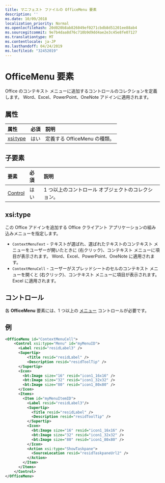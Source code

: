 ```yaml
---
title: マニフェスト ファイルの OfficeMenu 要素
description: ''
ms.date: 10/09/2018
localization_priority: Normal
ms.openlocfilehash: 20d020b8ab826049ef0271cbdb8d51201ee88ab4
ms.sourcegitcommit: 9e7b4daa8d76c710b9d9dd4ae2e3c45e8fe07127
ms.translationtype: MT
ms.contentlocale: ja-JP
ms.lasthandoff: 04/24/2019
ms.locfileid: "32452019"
---
```

# <a name="officemenu-element"></a>OfficeMenu 要素

Office のコンテキスト メニューに追加するコントロールのコレクションを定義します。 Word、Excel、PowerPoint、OneNote アドインに適用されます。

## <a name="attributes"></a>属性

| 属性            | 必須 | 説明                          |
|:---------------------|:--------:|:-------------------------------------|
| [xsi:type](#xsitype) | はい      | 定義する OfficeMenu の種類。|

## <a name="child-elements"></a>子要素

|  要素 |  必須  |  説明  |
|:-----|:-----|:-----|
|  [Control](#control)    | はい |  1 つ以上のコントロール オブジェクトのコレクション。  |

## <a name="xsitype"></a>xsi:type

この Office アドインを追加する Office クライアント アプリケーションの組み込みメニューを指定します。

- `ContextMenuText` -  テキストが選ばれ、選ばれたテキストのコンテキスト メニューをユーザーが開いたときに (右クリック)、コンテキスト メニューに項目が表示されます。 Word、Excel、PowerPoint、OneNote に適用されます。
- `ContextMenuCell` -  ユーザーがスプレッドシートのセルのコンテキスト メニューを開くと (右クリック)、コンテキスト メニューに項目が表示されます。 Excel に適用されます。 

## <a name="control"></a>コントロール

各 **OfficeMenu** 要素には、1 つ以上の [メニュー](control.md#menu-dropdown-button-controls) コントロールが必要です。 

## <a name="example"></a>例

```xml
<OfficeMenu id="ContextMenuCell">
    <Control xsi:type="Menu" id="myMenuID">
      <Label resid="residLabel3" />
      <Supertip>
          <Title resid="residLabel" />
          <Description resid="residToolTip" />
      </Supertip>   
      <Icon>
        <bt:Image size="16" resid="icon1_16x16" />
        <bt:Image size="32" resid="icon1_32x32" />
        <bt:Image size="80" resid="icon1_80x80" />
      </Icon>    
      <Items>
        <Item id="myMenuItemID">
          <Label resid="residLabel3"/>
          <Supertip>
            <Title resid="residLabel" />
            <Description resid="residToolTip" />
          </Supertip>
          <Icon>
            <bt:Image size="16" resid="icon1_16x16" />
            <bt:Image size="32" resid="icon1_32x32" />
            <bt:Image size="80" resid="icon1_80x80" />
          </Icon>    
          <Action xsi:type="ShowTaskpane">
            <SourceLocation resid="residTaskpaneUrl2" />    
          </Action>    
        </Item>
      </Items>
    </Control>   
</OfficeMenu>
```
